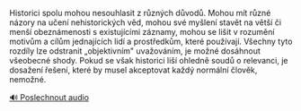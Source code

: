 
Historici spolu mohou nesouhlasit z různých důvodů. Mohou mít různé názory na učení nehistorických věd, mohou své myšlení stavět na větší či menší obeznámenosti s existujícími záznamy, mohou se lišit v rozumění motivům a cílům jednajících lidí a prostředkům, které používají. Všechny tyto rozdíly lze odstranit „objektivním" uvažováním, je možné dosáhnout všeobecné shody. Pokud se však historici liší ohledně soudů o relevanci, je dosažení řešení, které by musel akceptovat každý normální člověk, nemožné.

[🔊 Poslechnout audio](/data/7-paragraphs/audio/chapter_22/para_001-Historici-spolu-mohou-nesouhlasit-z-rznch-dvod.mp3)
